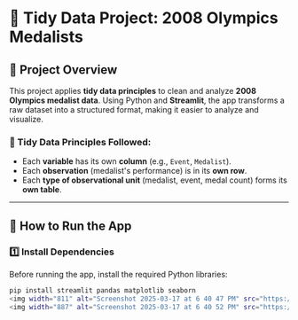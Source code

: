 # 🏅 Tidy Data Project: 2008 Olympics Medalists

## 📌 Project Overview
This project applies **tidy data principles** to clean and analyze **2008 Olympics medalist data**. Using Python and **Streamlit**, the app transforms a raw dataset into a structured format, making it easier to analyze and visualize.

### 🔹 Tidy Data Principles Followed:
- Each **variable** has its own **column** (e.g., `Event`, `Medalist`).
- Each **observation** (medalist's performance) is in its **own row**.
- Each **type of observational unit** (medalist, event, medal count) forms its **own table**.

---

## 🚀 How to Run the App
### 1️⃣ Install Dependencies
Before running the app, install the required Python libraries:

```bash
pip install streamlit pandas matplotlib seaborn
<img width="811" alt="Screenshot 2025-03-17 at 6 40 47 PM" src="https://github.com/user-attachments/assets/b141d670-8f31-4e72-aac2-ea60a215f00b" />
<img width="887" alt="Screenshot 2025-03-17 at 6 40 52 PM" src="https://github.com/user-attachments/assets/fdbb29cf-c146-41fc-a3f5-21b5df251655" />
